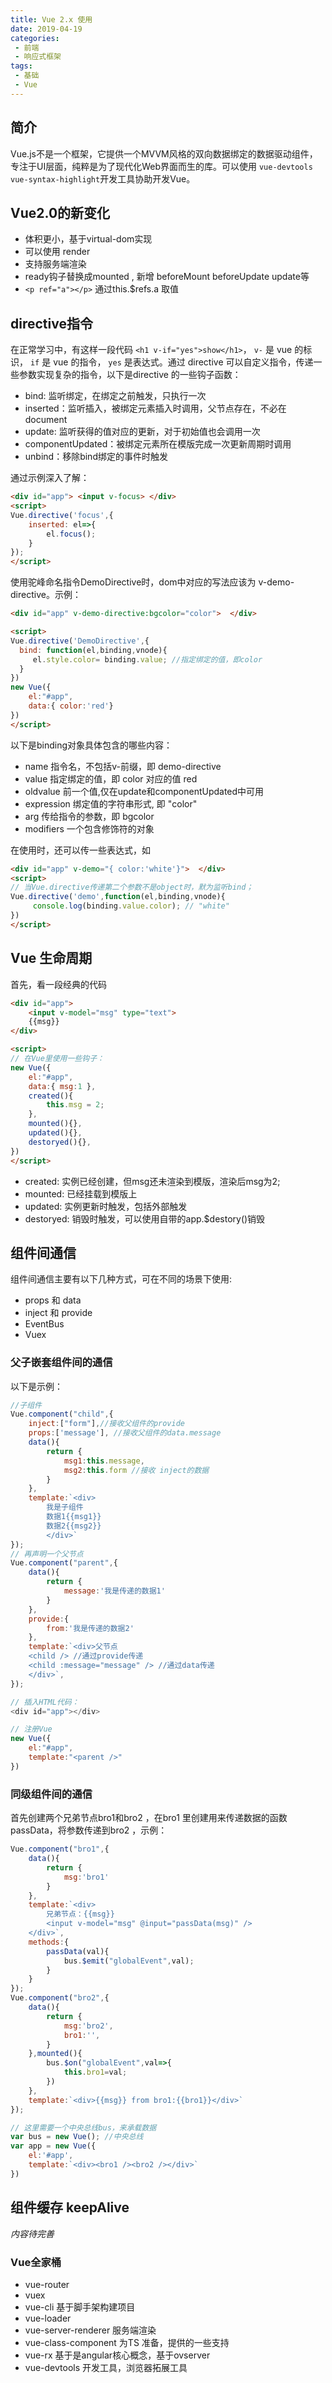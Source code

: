 ```yaml
---
title: Vue 2.x 使用
date: 2019-04-19
categories:
 - 前端
 - 响应式框架
tags:
 - 基础
 - Vue
---
```



## 简介

Vue.js不是一个框架，它提供一个MVVM风格的双向数据绑定的数据驱动组件，专注于UI层面，纯粹是为了现代化Web界面而生的库。可以使用 `vue-devtools` `vue-syntax-highlight`开发工具协助开发Vue。


## Vue2.0的新变化

- 体积更小，基于virtual-dom实现
- 可以使用 render
- 支持服务端渲染
- ready钩子替换成mounted , 新增 beforeMount beforeUpdate update等
- `<p ref="a"></p>` 通过this.$refs.a 取值

## directive指令
在正常学习中，有这样一段代码 `<h1 v-if="yes">show</h1>`， `v-` 是 vue 的标识， `if` 是 vue 的指令， `yes` 是表达式。通过 directive 可以自定义指令，传递一些参数实现复杂的指令，以下是directive 的一些钩子函数：
- bind: 监听绑定，在绑定之前触发，只执行一次
- inserted：监听插入，被绑定元素插入时调用，父节点存在，不必在document
- update: 监听获得的值对应的更新，对于初始值也会调用一次
- componentUpdated：被绑定元素所在模版完成一次更新周期时调用
- unbind：移除bind绑定的事件时触发

通过示例深入了解：

``` html
<div id="app"> <input v-focus> </div>
<script>
Vue.directive('focus',{
    inserted: el=>{
        el.focus();
    }
});
</script>
```

使用驼峰命名指令DemoDirective时，dom中对应的写法应该为 v-demo-directive。示例：

``` html
<div id="app" v-demo-directive:bgcolor="color">  </div>

<script>
Vue.directive('DemoDirective',{
  bind: function(el,binding,vnode){
     el.style.color= binding.value; //指定绑定的值，即color  
  }
})
new Vue({
    el:"#app",
    data:{ color:'red'}
})
</script>
```

以下是binding对象具体包含的哪些内容：
- name 指令名，不包括v-前缀，即 demo-directive
- value 指定绑定的值，即 color 对应的值 red
- oldvalue 前一个值,仅在update和componentUpdated中可用
- expression 绑定值的字符串形式, 即 "color"
- arg 	传给指令的参数，即 bgcolor
- modifiers 一个包含修饰符的对象

在使用时，还可以传一些表达式，如

``` html
<div id="app" v-demo="{ color:'white'}">  </div>
<script>
// 当Vue.directive传递第二个参数不是object时，默为监听bind；
Vue.directive('demo',function(el,binding,vnode){
     console.log(binding.value.color); // "white"
})
</script>
```


## Vue 生命周期

首先，看一段经典的代码

``` html
<div id="app"> 
    <input v-model="msg" type="text">  
    {{msg}} 
</div>

<script>
// 在Vue里使用一些钩子：
new Vue({
    el:"#app",
    data:{ msg:1 },
    created(){
        this.msg = 2;
    },
    mounted(){},
    updated(){},
    destoryed(){},
})
</script>
```

- created: 实例已经创建，但msg还未渲染到模版，渲染后msg为2;
- mounted: 已经挂载到模版上
- updated: 实例更新时触发，包括外部触发
- destoryed: 销毁时触发，可以使用自带的app.$destory()销毁

## 组件间通信


组件间通信主要有以下几种方式，可在不同的场景下使用:

- props 和 data
- inject 和 provide 
- EventBus
- Vuex

### 父子嵌套组件间的通信

以下是示例：
``` js
//子组件
Vue.component("child",{
    inject:["form"],//接收父组件的provide
    props:['message'], //接收父组件的data.message
    data(){
        return {
            msg1:this.message,
            msg2:this.form //接收 inject的数据
        }
    },
    template:`<div>
        我是子组件
        数据1{{msg1}}
        数据2{{msg2}}
        </div>`
});
// 再声明一个父节点
Vue.component("parent",{
    data(){
        return {
            message:'我是传递的数据1'
        }
    },
    provide:{
        from:'我是传递的数据2'
    },
    template:`<div>父节点 
    <child /> //通过provide传递
    <child :message="message" /> //通过data传递
    </div>`,
});

// 插入HTML代码：
<div id="app"></div>

// 注册Vue
new Vue({
    el:"#app",
    template:"<parent />"
})

```

### 同级组件间的通信

首先创建两个兄弟节点bro1和bro2 ，在bro1 里创建用来传递数据的函数passData，将参数传递到bro2 ，示例：

``` js
Vue.component("bro1",{
    data(){
        return {
            msg:'bro1'
        }
    },
    template:`<div>
        兄弟节点：{{msg}}
        <input v-model="msg" @input="passData(msg)" />
    </div>`,
    methods:{
        passData(val){
            bus.$emit("globalEvent",val);
        }
    }
});
Vue.component("bro2",{
    data(){
        return {
            msg:'bro2',
            bro1:'',
        }
    },mounted(){
        bus.$on("globalEvent",val=>{
            this.bro1=val;
        })
    },
    template:`<div>{{msg}} from bro1:{{bro1}}</div>`
});

// 这里需要一个中央总线bus，来承载数据
var bus = new Vue(); //中央总线
var app = new Vue({
    el:'#app',
    template:`<div><bro1 /><bro2 /></div>`
})
```

## 组件缓存 keepAlive 

*内容待完善*

### Vue全家桶

- vue-router 
- vuex 
- vue-cli 基于脚手架构建项目
- vue-loader 
- vue-server-renderer 服务端渲染
- vue-class-component 为TS 准备，提供的一些支持
- vue-rx 基于是angular核心概念，基于ovserver
- vue-devtools 	 开发工具，浏览器拓展工具




